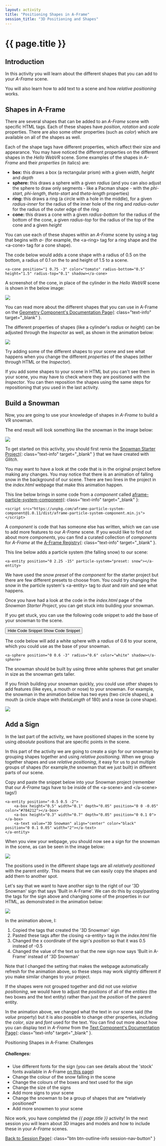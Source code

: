```yaml
---
layout: activity
title: "Positioning Shapes in A-Frame"
session_title: "3D Positioning and Shapes"
---
```


# {{ page.title }}

## Introduction

In this activity you will learn about the different shapes that you can add to your *A-Frame* scene.

You will also learn how to add text to a scene and how *relative positioning* works.

## Shapes in A-Frame

There are several shapes that can be added to an *A-Frame* scene with specific HTML tags.
Each of these shapes have *position*, *rotation* and *scale* properties.
There are also some other properties (such as *color*) which are available on all of the shapes as well.

Each of the shape tags have different properties, which affect their size and appearance.
You may have noticed the different properties on the different shapes in the *Hello WebVR* scene.
Some examples of the shapes in *A-Frame* and their *properties* (in italics) are:

- **box:** this draws a box (a rectangular prism) with a given *width*, *height* and *depth*
- **sphere:** this draws a sphere with a given *radius* (and you can also adjust the sphere to draw only segments - like a Pacman shape - with the *phi-start*, *phi-length*, *theta-start* and *theta-length* properties)
- **ring:** this draws a ring (a circle with a hole in the middle), for a given *radius-inner* for the radius of the inner hole of the ring and *radius-outer* for the radius of the outer edge of the ring
- **cone:** this draws a cone with a given *radius-bottom* for the radius of the bottom of the cone, a given *radius-top* for the radius of the top of the cone and a given *height*

You can use each of these shapes within an *A-Frame* scene by using a tag that begins with *a-* (for example, the &lt;a-ring&gt; tag for a ring shape and the &lt;a-cone&gt; tag for a cone shape).

The code below would adds a cone shape with a radius of 0.5 on the bottom, a radius of 0.1 on the to and height of 1.5 to a scene.

```
<a-cone position="1 0.75 -3" color="tomato" radius-bottom="0.5" height="1.5" radius-top="0.1" shadow></a-cone>
```

A screenshot of the cone, in place of the cylinder in the *Hello WebVR* scene is shown in the below image:

<div class="row my-4">
    <div class="col-md-4 offset-md-4">
        <img src="images/shapes_cone.png" class="img-fluid border border-info">
    </div>
</div>

You can read more about the different shapes that you can use in A-Frame on the [Geometry Component's Documentation Page](https://aframe.io/docs/0.9.0/components/geometry.html){: class="text-info" target="_blank" }.

The different properties of shapes (like a cylinder's *radius* or *height*) can be adjusted through the *Inspector* as well, as shown in the animation below:

<div class="row my-4">
    <div class="col-md-8 offset-md-2">
        <img src="images/shapes_inspector.gif" class="img-fluid border border-info">
    </div>
</div>

Try adding some of the different shapes to your scene and see what happens when you change the different *properties* of the shapes (either through HTML or the *Inspector*).

If you add some shapes to your scene in HTML but you can't see them in your scene, you may have to check where they are positioned with the *Inspector*.
You can then reposition the shapes using the same steps for repositioning that you used in the last activity.

## Build a Snowman

Now, you are going to use your knowledge of shapes in *A-Frame* to build a VR snowman.

The end result will look something like the snowman in the image below:

<div class="row my-4">
    <div class="col-md-4 offset-md-4">
        <img src="images/shapes_snowman_example.gif" class="img-fluid border border-info">
    </div>
</div>

To get started on this activity, you should first remix the [Snowman Starter Project](https://glitch.com/~cs4s-snowman-starter){: class="text-info" target="_blank" } that we have created with *Glitch*.

You may want to have a look at the code that is in the original project before making any changes.
You may notice that there is an animation of falling snow in the background of our scene.
There are two lines in the project in the *index.html* webpage that make this animation happen.

This line below brings in some code from a *component* called [aframe-particle-system-component](https://github.com/IdeaSpaceVR/aframe-particle-system-component#readme){: class="text-info" target="_blank" }:

```
<script src="https://unpkg.com/aframe-particle-system-component@1.0.11/dist/aframe-particle-system-component.min.js"></script>
```

A *component* is code that has someone else has written, which we can use to add more features to our *A-Frame* scene.
If you would like to find out about more *components*, you can find a curated collection of *components* for *A-Frame* at the [A-Frame Registry](https://aframe.io/aframe-registry/){: class="text-info" target="_blank" }.

This line below adds a particle system (the falling snow) to our scene:

```
<a-entity position="0 2.25 -15" particle-system="preset: snow"></a-entity>
```

We have used the *snow* *preset* of the *component* for the starter project but there are few different presets to choose from. 
You could try changing the *snow* in the particle system's &lt;a-entity&gt; tag to *dust* and *rain* and see what happens.

Once you have had a look at the code in the *index.html* page of the *Snowman Starter Project*, you can get stuck into building your snowman.

If you get stuck, you can use the following code snippet to add the base of your snowman to the scene.

<p>
  <button class="btn btn-outline-info collapsed" type="button" data-toggle="collapse" data-target="#collapse-difference-2" aria-expanded="false" aria-controls="collapseExample">
    <span class="if-not-collapsed">
        Hide Code Snippet
        <i class="fas fa-chevron-up step-icon"></i>
    </span>
    <span class="if-collapsed">
        Show Code Snippet
        <i class="fas fa-chevron-down step-icon"></i>
    </span>
  </button>
</p>
<div class="collapse" id="collapse-difference-2">
  <div class="card card-body my-4">
    <p>The code below will add a white sphere with a <i>radius</i> of 0.6 to your scene, which you could use as the base of your snowman.</p>
    <div class="highlighter-rouge">
        <div class="highlight">
            <pre class="highlight"><code>&lt;a-sphere position="0 0.6 -3" radius="0.6" color="white" shadow&gt;&lt;/a-sphere&gt;</code></pre>
        </div>
    </div>
  </div>
</div>

The snowman should be built by using three white spheres that get smaller in size as the snowman gets taller.

If you finish building your snowman quickly, you could use other shapes to add features (like eyes, a mouth or nose) to your snowman.
For example, the snowman in the animation below has two eyes (two circle shapes), a mouth (a circle shape with *thetaLength* of 180) and a nose (a cone shape).

<div class="row my-4">
    <div class="col-md-4 offset-md-4">
        <img src="images/shapes_snowman_face.gif" class="img-fluid border border-info">
    </div>
</div>

## Add a Sign

In the last part of the activity, we have positioned shapes in the scene by using *absolute* positions that are specific points in the scene.

In this part of the activity we are going to create a sign for our snowman by grouping shapes together and using *relative positioning*.
When we group together shapes and use *relative positioning*, it easy for us to put multiple groups of shapes (for example,the snowman that we just built) in different parts of our scene.

Copy and paste the snippet below into your Snowman project (remember that our *A-Frame* tags have to be inside of the &lt;a-scene&gt; and &lt;/a-scene&gt; tags!)
```
<a-entity position="-0.5 0.5 -2">
    <a-box height="0.5" width="0.1" depth="0.05" position="0 0 -0.05" color="#784212"></a-box>
    <a-box height="0.3" width="0.7" depth="0.05" position="0 0.1 0"></a-box>
    <a-text value="3D Snowman" align="center" color="black" position="0 0.1 0.05" width="2"></a-text>
</a-entity>
```

When you view your webpage, you should now see a sign for the snowman in the scene, as can be seen in the image below:

<div class="row my-4">
    <div class="col-md-8 offset-md-2">
        <img src="images/shapes_sign.png" class="img-fluid border border-info">
    </div>
</div>

The positions used in the different shape tags are all *relatively positioned* with the parent *entity*.
This means that we can easily copy the shapes and add them to another spot.

Let's say that we want to have another sign to the right of our '3D Snowman' sign that says 'Built in A-Frame'.
We can do this by copy/pasting the tags for the sign above and changing some of the properties in our HTML, as demonstrated in the animation below:

<div class="row my-4">
    <div class="col-md-8 offset-md-2">
        <img src="images/shapes_copy_sign.gif" class="img-fluid border border-info">
    </div>
</div>

In the animation above, I:

1. Copied the tags that created the '3D Snowman' sign
2. Pasted these tags after the closing &lt;a-entity&gt; tag in the *index.html* file
3. Changed the x coordinate of the sign's *position* so that it was 0.5 instead of -0.5
4. Changed the value of the text so that the new sign now says 'Built in A-Frame' instead of '3D Snowman'

Note that I changed the setting that makes the webpage automatically refresh for the animation above, so these steps may work slightly different if you make similar changes to your project.

If the shapes were not grouped together and did not use *relative positioning*, we would have to adjust the *positions* of all of the *entities* (the two boxes and the text entity) rather than just the *position* of the parent entity.

In the animation above, we changed what the text in our scene said (the *value* property) but it is also possible to change other properties, including the *color*, *size* and *font* used for the text.
You can find out more about how you can display text in *A-Frame* from the [Text Component's Documentation Page](https://aframe.io/docs/0.9.0/components/text.html){: class="text-info" target="_blank" }.

<div class="card border-info my-4">
<div class="card-header">Positioning Shapes in A-Frame: Challenges</div>
<div class="card-body">
    <h5 class="card-title">Challenges:</h5>
    <ul>
        <li>Use different fonts for the sign (you can see details about the 'stock' fonts available in A-Frame <a href="https://aframe.io/docs/0.9.0/components/text.html#stock-fonts" class="text-info" target="_blank">on this page</a>)</li>
        <li>Change the colour of the snow falling in the scene</li>
        <li>Change the colours of the boxes and text used for the sign</li>
        <li>Change the size of the signs</li>
        <li>Add more signs to your scene</li>
        <li>Change the snowman to be a group of shapes that are *relatively positioned*</li>
        <li>Add more snowmen to your scene</li>
    </ul>
</div>
</div>

Nice work, you have completed the <i>{{ page.title }}</i> activity!
In the next session you will learn about 3D images and models and how to include these in your *A-Frame* scenes.

[Back to Session Page](./){: class="btn btn-outline-info session-nav-button" }